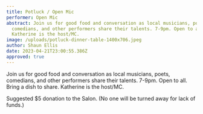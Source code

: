 ```yaml
---
title: Potluck / Open Mic
performer: Open Mic
abstract: Join us for good food and conversation as local musicians, poets,
  comedians, and other performers share their talents. 7-9pm. Open to all.
  Katherine is the host/MC.
image: /uploads/potluck-dinner-table-1400x706.jpeg
author: Shaun Ellis
date: 2023-04-21T23:00:55.386Z
approved: true
---
```

Join us for good food and conversation as local musicians, poets, comedians, and other performers share their talents. 7-9pm. Open to all. Bring a dish to share. Katherine is the host/MC.

Suggested $5 donation to the Salon. (No one will be turned away for lack of funds.)